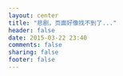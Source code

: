 ```yaml
---
layout: center
title: "悲剧，页面好像找不到了..."
header: false
date: 2015-03-22 23:40
comments: false
sharing: false
footer: false
---
```

<script type="text/javascript" src="http://www.qq.com/404/search_children.js" charset="utf-8" homePageUrl="http://www.tangmi.me/" homePageName="<-回到tangmi的笔记本"></script>
